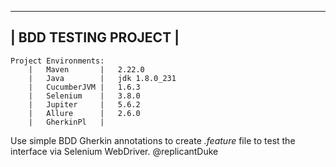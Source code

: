 
---------------------------------
 |   BDD TESTING PROJECT   |
---------------------------------

    Project Environments:
        |   Maven       |   2.22.0
        |   Java        |   jdk 1.8.0_231
        |   CucumberJVM |   1.6.3
        |   Selenium    |   3.8.0
        |   Jupiter     |   5.6.2
        |   Allure      |   2.6.0
        |   GherkinPl   |
        
Use simple BDD Gherkin annotations to create *.feature* file
to test the interface via Selenium WebDriver.
@replicantDuke


